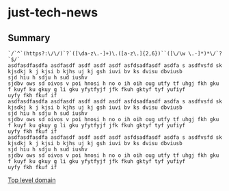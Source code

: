 # just-tech-news

## Summary
    
    `/`^`(https?:\/\/)`?`([\da-z\.-]+)\.([a-z\.]{2,6})``([\/\w \.-]*)*\/`?`$/`
    asdfasdfasdfa asdfasdf asdf asdf asdf asfdsadfasdf asdfa s asdfvsfd sk kjsdkj k j kjsi b kjhs uj kj gsh iuvi bv ks dvisu dbviusb 
    sjd hiu h sdju h sud iushv
    sjdbv ows sd oivos v poi hnosi h no o ih oih oug utfy tf uhgj fkh gku f kuyf ku gkuy g li gku yfytfyjf jfk fkuh gktyf tyf yufiyf 
    uyfy fkh fkuf if
    asdfasdfasdfa asdfasdf asdf asdf asdf asfdsadfasdf asdfa s asdfvsfd sk kjsdkj k j kjsi b kjhs uj kj gsh iuvi bv ks dvisu dbviusb 
    sjd hiu h sdju h sud iushv
    sjdbv ows sd oivos v poi hnosi h no o ih oih oug utfy tf uhgj fkh gku f kuyf ku gkuy g li gku yfytfyjf jfk fkuh gktyf tyf yufiyf 
    uyfy fkh fkuf if
    asdfasdfasdfa asdfasdf asdf asdf asdf asfdsadfasdf asdfa s asdfvsfd sk kjsdkj k j kjsi b kjhs uj kj gsh iuvi bv ks dvisu dbviusb 
    sjd hiu h sdju h sud iushv
    sjdbv ows sd oivos v poi hnosi h no o ih oih oug utfy tf uhgj fkh gku f kuyf ku gkuy g li gku yfytfyjf jfk fkuh gktyf tyf yufiyf 
    uyfy fkh fkuf if
[Top level domain](https://en.wikipedia.org/wiki/Top-level_domain)
